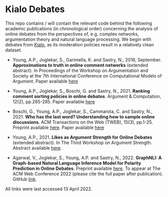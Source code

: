 # Kialo Debates

This repo contains / will contain the relevant code behind the following academic publications (in chronological order) concerning the analysis of online debates from the perspectives of, e.g. complex networks, argumentation theory and natural language processing. We begin with debates from [Kialo](https://www.kialo.com/), as its moderation policies result in a relatively clean dataset.

  * Young, A.P., Joglekar, S., Garimella, K. and Sastry, N., 2018, September. **Approximations to truth in online comment networks** (extended abstract). In Proceedings of the Workshop on Argumentation and Society at the 7th International Conference on Computational Models of Argument. Paper available [here](https://nishrs.github.io/publication/young-2018-comma/)

  * Young, A.P., Joglekar, S., Boschi, G. and Sastry, N., 2021. **Ranking comment sorting policies in online debates**. Argument & Computation, 12(2), pp.265-285. Paper available [here](https://content.iospress.com/articles/argument-and-computation/aac200909)

  * Boschi, G., Young, A.P., Joglekar, S., Cammarota, C. and Sastry, N., 2021. **Who has the last word? Understanding how to sample online discussions**. ACM Transactions on the Web (TWEB), 15(3), pp.1-25. Preprint available [here](https://arxiv.org/abs/1906.04148). Paper available [here](https://dl.acm.org/doi/abs/10.1145/3452936)

  * Young, A.P., 2021. **Likes as Argument Strength for Online Debates** (extended abstract). In The Third Workshop on Argument Strength. Abstract available [here](http://argstrength2021.argumentationcompetition.org/papers/ArgStrength2021_paper_8.pdf).

  * Agarwal, V., Joglekar, S., Young, A.P. and Sastry, N., 2022. **GraphNLI: A Graph-based Natural Language Inference Model for Polarity Prediction in Online Debates**. Preprint available [here](https://arxiv.org/abs/2202.08175). To appear at The ACM Web Conference 2022 (please cite the full paper after publication). GitHub [link](https://github.com/vibhor98/GraphNLI).

All links were last accessed 13 April 2022.
